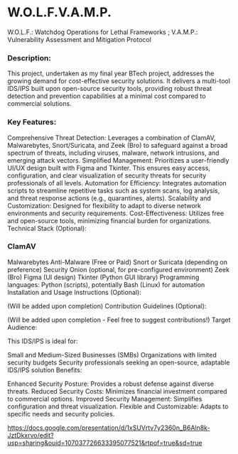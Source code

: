 # W.O.L.F.V.A.M.P.
W.O.L.F.: Watchdog Operations for Lethal Frameworks ; V.A.M.P.: Vulnerability Assessment and Mitigation Protocol

### Description:

This project, undertaken as my final year BTech project, addresses the growing demand for cost-effective security solutions. It delivers a multi-tool IDS/IPS built upon open-source security tools, providing robust threat detection and prevention capabilities at a minimal cost compared to commercial solutions.

### Key Features:

Comprehensive Threat Detection: Leverages a combination of ClamAV, Malwarebytes, Snort/Suricata, and Zeek (Bro) to safeguard against a broad spectrum of threats, including viruses, malware, network intrusions, and emerging attack vectors.
Simplified Management: Prioritizes a user-friendly UI/UX design built with Figma and Tkinter. This ensures easy access, configuration, and clear visualization of security threats for security professionals of all levels.
Automation for Efficiency: Integrates automation scripts to streamline repetitive tasks such as system scans, log analysis, and threat response actions (e.g., quarantines, alerts).
Scalability and Customization: Designed for flexibility to adapt to diverse network environments and security requirements.
Cost-Effectiveness: Utilizes free and open-source tools, minimizing financial burden for organizations.
Technical Stack (Optional):

### ClamAV
Malwarebytes Anti-Malware (Free or Paid)
Snort or Suricata (depending on preference)
Security Onion (optional, for pre-configured environment)
Zeek (Bro)
Figma (UI design)
Tkinter (Python GUI library)
Programming languages: Python (scripts), potentially Bash (Linux) for automation
Installation and Usage Instructions (Optional):

(Will be added upon completion)
Contribution Guidelines (Optional):

(Will be added upon completion - Feel free to suggest contributions!)
Target Audience:

This IDS/IPS is ideal for:

Small and Medium-Sized Businesses (SMBs)
Organizations with limited security budgets
Security professionals seeking an open-source, adaptable IDS/IPS solution
Benefits:

Enhanced Security Posture: Provides a robust defense against diverse threats.
Reduced Security Costs: Minimizes financial investment compared to commercial options.
Improved Security Management: Simplifies configuration and threat visualization.
Flexible and Customizable: Adapts to specific needs and security policies.

https://docs.google.com/presentation/d/1xSUVrtv7y2360n_B6Aln8k-JztDkxrvo/edit?usp=sharing&ouid=107037726633395077521&rtpof=true&sd=true
